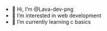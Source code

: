 - 👋 Hi, I’m @Lava-dev-png
- 👀 I’m interested in web development
- 🌱 I’m currently learning c basics


<!---
Lava-dev-png/Lava-dev-png is a ✨ special ✨ repository because its `README.md` (this file) appears on your GitHub profile.
You can click the Preview link to take a look at your changes.
--->
